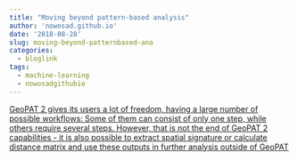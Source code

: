 ```yaml
---
title: "Moving beyond pattern-based analysis"
author: 'nowosad.github.io'
date: '2018-08-28'
slug: moving-beyond-patternbased-ana
categories:
  - bloglink
tags:
  - machine-learning
  - nowosadgithubio
---
```


[GeoPAT 2 gives its users a lot of freedom, having a large number of possible workflows: Some of them can consist of only one step, while others require several steps. However, that is not the end of GeoPAT 2 capabilities - it is also possible to extract spatial signature or calculate distance matrix and use these outputs in further analysis outside of GeoPAT<i class="fas fa-external-link-alt"></i>](https://nowosad.github.io/post/geopat-2-extend/)

